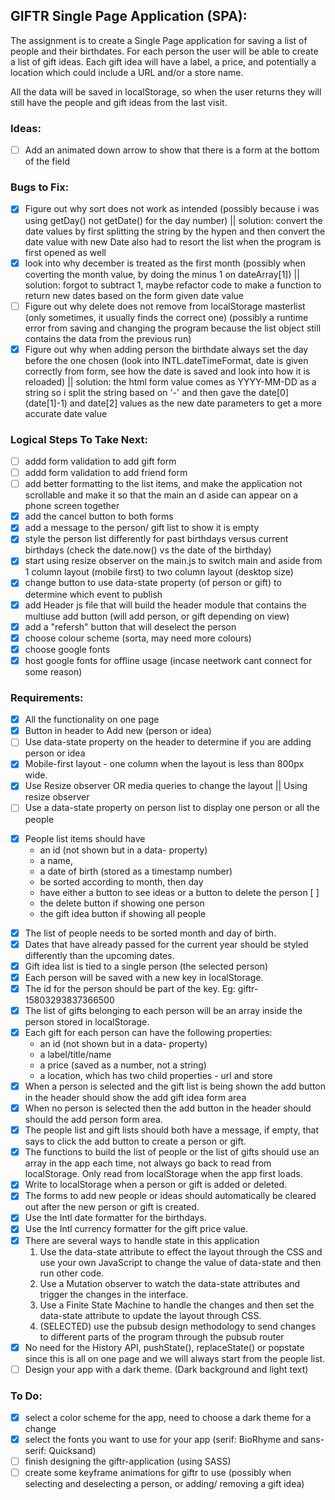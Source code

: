 ## GIFTR Single Page Application (SPA):

The assignment is to create a Single Page application for saving a list of people and their birthdates. For each person the user will be able to create a list of gift ideas. Each gift idea will have a label, a price, and potentially a location which could include a URL and/or a store name.

All the data will be saved in localStorage, so when the user returns they will still have the people and gift ideas from the last visit.

### Ideas: 
- [ ] Add an animated down arrow to show that there is a form at the bottom of the field

### Bugs to Fix: 
- [x] Figure out why sort does not work as intended (possibly because i was using getDay() not getDate() for the day number) || solution: convert the date values by first splitting the string by the hypen and then convert the date value with new Date also had to resort the list when the program is first opened as well
- [x] look into why december is treated as the first month (possibly when coverting the month value, by doing the minus 1 on dateArray[1]) || solution: forgot to subtract 1, maybe refactor code to make a function to return new dates based on the form given date value
- [ ] Figure out why delete does not remove from localStorage masterlist (only sometimes, it usually finds the correct one) (possibly a runtime error from saving and changing the program because the list object still contains the data from the previous run)
- [x] Figure out why when adding person the birthdate always set the day before the one chosen (look into INTL.dateTimeFormat, date is given correctly from form, see how the date is saved and look into how it is reloaded) || solution: the html form value comes as YYYY-MM-DD as a string so i split the string based on '-' and then gave the date[0] (date[1]-1) and date[2] values as the new date parameters to get a more accurate date value

### Logical Steps To Take Next:
- [ ] addd form validation to add gift form
- [ ] addd form validation to add friend form
- [ ] add better formatting to the list items, and make the application not scrollable and make it so that the main an d aside can appear on a phone screen together
- [x] add the cancel button to both forms
- [x] add a message to the person/ gift list to show it is empty
- [x] style the person list differently for past birthdays versus current birthdays (check the date.now() vs the date of the birthday)
- [x] start using resize observer on the main.js to switch main and aside from 1 column layout (mobile first) to two column layout (desktop size)
- [x] change button to use data-state property (of person or gift) to determine which event to publish
- [x] add Header js file that will build the header module that contains the multiuse add button (will add person, or gift depending on view)
- [x] add a "refersh" button that will deselect the person
- [x] choose colour scheme (sorta, may need more colours) 
- [x] choose google fonts
- [x] host google fonts for offline usage (incase neetwork cant connect for some reason)

### Requirements:
- [x] All the functionality on one page
- [x] Button in header to Add new (person or idea)
- [ ] Use data-state property on the header to determine if you are adding person or idea
- [x] Mobile-first layout - one column when the layout is less than 800px wide.
- [x] Use Resize observer OR media queries to change the layout || Using resize observer
- [ ] Use a data-state property on person list to display one person or all the people
* [x] People list items should have
    * an id (not shown but in a data- property)
    * a name,
    * a date of birth (stored as a timestamp number)
    * be sorted according to month, then day
    * have either a button to see ideas or a button to delete the person [ ]
    * the delete button if showing one person
    * the gift idea button if showing all people
- [x] The list of people needs to be sorted month and day of birth.
- [x] Dates that have already passed for the current year should be styled differently than the upcoming dates.
- [x] Gift idea list is tied to a single person (the selected person)
- [x] Each person will be saved with a new key in localStorage.
- [x] The id for the person should be part of the key. Eg: giftr-15803293837366500
- [x] The list of gifts belonging to each person will be an array inside the person stored in localStorage.
- [x] Each gift for each person can have the following properties:
    * an id (not shown but in a data- property)
    * a label/title/name
    * a price (saved as a number, not a string)
    * a location, which has two child properties - url and store
- [x] When a person is selected and the gift list is being shown the add button in the header should show the add gift idea form area
- [x] When no person is selected then the add button in the header should should the add person form area.
- [x] The people list and gift lists should both have a message, if empty, that says to click the add button to create a person or gift.
- [x] The functions to build the list of people or the list of gifts should use an array in the app each time, not always go back to read from localStorage. Only read from localStorage when the app first loads.
- [x] Write to localStorage when a person or gift is added or deleted.
- [x] The forms to add new people or ideas should automatically be cleared out after the new person or gift is created.
- [x] Use the Intl date formatter for the birthdays.
- [x] Use the Intl currency formatter for the gift price value.
- [x] There are several ways to handle state in this application
    1. Use the data-state attribute to effect the layout through the CSS and use your own JavaScript to change the value of data-state and then run other code.
    2. Use a Mutation observer to watch the data-state attributes and trigger the changes in the interface.
    3. Use a Finite State Machine to handle the changes and then set the data-state attribute to update the layout through CSS.
    4. (SELECTED) use the pubsub design methodology to send changes to different parts of the program through the pubsub router
- [x] No need for the History API, pushState(), replaceState() or popstate since this is all on one page and we will always start from the people list.
- [ ] Design your app with a dark theme. (Dark background and light text)

### To Do: 
- [x] select a color scheme for the app, need to choose a dark theme for a change
- [x] select the fonts you want to use for your app (serif: BioRhyme and sans-serif: Quicksand)
- [ ] finish designing the giftr-application (using SASS)
- [ ] create some keyframe animations for giftr to use (possibly when selecting and deselecting a person, or adding/ removing a gift idea)